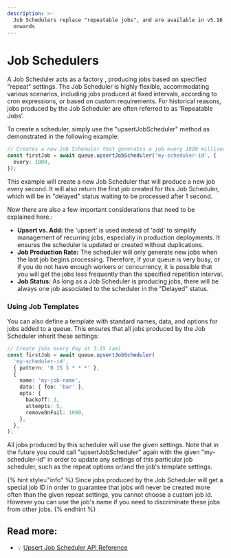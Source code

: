 ```yaml
---
description: >-
  Job Schedulers replace "repeatable jobs", and are available in v5.16.0 and
  onwards
---
```


# Job Schedulers

A Job Scheduler acts as a factory , producing jobs based on specified "repeat" settings. The Job Scheduler is highly flexible, accommodating various scenarios, including jobs produced at fixed intervals, according to cron expressions, or based on custom requirements. For historical reasons, jobs produced by the Job Scheduler are often referred to as ‘Repeatable Jobs’.

To create a scheduler, simply use the "upsertJobScheduler" method as demonstrated in the following example:

```typescript
// Creates a new Job Scheduler that generates a job every 1000 milliseconds (1 second)
const firstJob = await queue.upsertJobScheduler('my-scheduler-id', {
  every: 1000,
});
```

This example will create a new Job Scheduler that will produce a new job every second. It will also return the first job created for this Job Scheduler, which will be in "delayed" status waiting to be processed after 1 second.

Now there are also a few important considerations that need to be explained here.:

- **Upsert vs. Add:** the 'upsert' is used instead of 'add' to simplify management of recurring jobs, especially in production deployments. It ensures the scheduler is updated or created without duplications.
- **Job Production Rate:** The scheduler will only generate new jobs when the last job begins processing. Therefore, if your queue is very busy, or if you do not have enough workers or concurrency, it is possible that you will get the jobs less frequently than the specified repetition interval.
- **Job Status:** As long as a Job Scheduler is producing jobs, there will be always one job associated to the scheduler in the "Delayed" status.

### Using Job Templates

You can also define a template with standard names, data, and options for jobs added to a queue. This ensures that all jobs produced by the Job Scheduler inherit these settings:

```typescript
// Create jobs every day at 3:15 (am)
const firstJob = await queue.upsertJobScheduler(
  'my-scheduler-id',
  { pattern: '0 15 3 * * *' },
  {
    name: 'my-job-name',
    data: { foo: 'bar' },
    opts: {
      backoff: 3,
      attempts: 5,
      removeOnFail: 1000,
    },
  },
);
```

All jobs produced by this scheduler will use the given settings. Note that in the future you could call "upsertJobScheduler" again with the given "my-scheduler-id" in order to update any settings of this particular job scheduler, such as the repeat options or/and the job's template settings.

{% hint style="info" %}
Since jobs produced by the Job Scheduler will get a special job ID in order to guarantee that jobs will never be created more often than the given repeat settings, you cannot choose a custom job id. However you can use the job's name if you need to discriminate these jobs from other jobs.
{% endhint %}

## Read more:

- 💡 [Upsert Job Scheduler API Reference](https://api.docs.bullmq.io/classes/v5.Queue.html#upsertjobscheduler)
